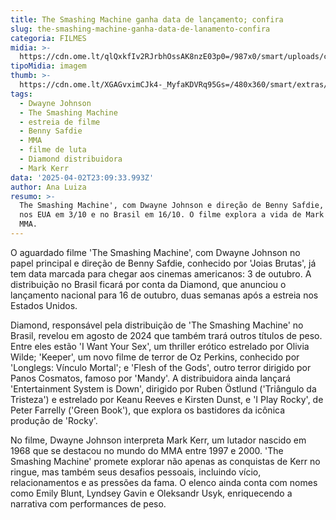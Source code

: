 ```yaml
---
title: The Smashing Machine ganha data de lançamento; confira
slug: the-smashing-machine-ganha-data-de-lanamento-confira
categoria: FILMES
midia: >-
  https://cdn.ome.lt/qlQxkfIv2RJrbhOssAK8nzE03p0=/987x0/smart/uploads/conteudo/fotos/Design_sem_nome_-_2025-04-02T195341.144.png
tipoMidia: imagem
thumb: >-
  https://cdn.ome.lt/XGAGvximCJk4-_MyfaKDVRq95Gs=/480x360/smart/extras/conteudos/Design_sem_nome_-_2025-04-02T195341.144.png
tags:
  - Dwayne Johnson
  - The Smashing Machine
  - estreia de filme
  - Benny Safdie
  - MMA
  - filme de luta
  - Diamond distribuidora
  - Mark Kerr
data: '2025-04-02T23:09:33.993Z'
author: Ana Luiza
resumo: >-
  The Smashing Machine', com Dwayne Johnson e direção de Benny Safdie, estreia
  nos EUA em 3/10 e no Brasil em 16/10. O filme explora a vida de Mark Kerr no
  MMA.
---
```


O aguardado filme 'The Smashing Machine', com Dwayne Johnson no papel principal e direção de Benny Safdie, conhecido por 'Joias Brutas', já tem data marcada para chegar aos cinemas americanos: 3 de outubro. A distribuição no Brasil ficará por conta da Diamond, que anunciou o lançamento nacional para 16 de outubro, duas semanas após a estreia nos Estados Unidos.

Diamond, responsável pela distribuição de 'The Smashing Machine' no Brasil, revelou em agosto de 2024 que também trará outros títulos de peso. Entre eles estão 'I Want Your Sex', um thriller erótico estrelado por Olivia Wilde; 'Keeper', um novo filme de terror de Oz Perkins, conhecido por 'Longlegs: Vínculo Mortal'; e 'Flesh of the Gods', outro terror dirigido por Panos Cosmatos, famoso por 'Mandy'. A distribuidora ainda lançará 'Entertainment System is Down', dirigido por Ruben Östlund ('Triângulo da Tristeza') e estrelado por Keanu Reeves e Kirsten Dunst, e 'I Play Rocky', de Peter Farrelly ('Green Book'), que explora os bastidores da icônica produção de 'Rocky'.

No filme, Dwayne Johnson interpreta Mark Kerr, um lutador nascido em 1968 que se destacou no mundo do MMA entre 1997 e 2000. 'The Smashing Machine' promete explorar não apenas as conquistas de Kerr no ringue, mas também seus desafios pessoais, incluindo vício, relacionamentos e as pressões da fama. O elenco ainda conta com nomes como Emily Blunt, Lyndsey Gavin e Oleksandr Usyk, enriquecendo a narrativa com performances de peso.
